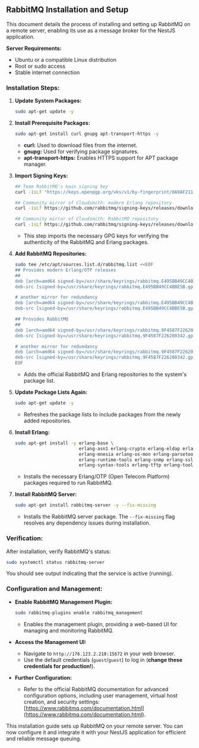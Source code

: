 ## RabbitMQ Installation and Setup

This document details the process of installing and setting up RabbitMQ on a remote server, enabling its use as a message broker for the NestJS application.

**Server Requirements:**

- Ubuntu or a compatible Linux distribution
- Root or sudo access
- Stable internet connection

### Installation Steps:

1. **Update System Packages:**

   ```bash
   sudo apt-get update -y
   ```

2. **Install Prerequisite Packages:**

   ```bash
   sudo apt-get install curl gnupg apt-transport-https -y
   ```

   - **curl:** Used to download files from the internet.
   - **gnupg:** Used for verifying package signatures.
   - **apt-transport-https:** Enables HTTPS support for APT package manager.

3. **Import Signing Keys:**

   ```bash
   ## Team RabbitMQ's main signing key
   curl -1sLf "https://keys.openpgp.org/vks/v1/by-fingerprint/0A9AF2115F4687BD29803A206B73A36E6026DFCA" | sudo gpg --dearmor | sudo tee /usr/share/keyrings/com.rabbitmq.team.gpg > /dev/null

   ## Community mirror of Cloudsmith: modern Erlang repository
   curl -1sLf https://github.com/rabbitmq/signing-keys/releases/download/3.0/cloudsmith.rabbitmq-erlang.E495BB49CC4BBE5B.key | sudo gpg --dearmor | sudo tee /usr/share/keyrings/rabbitmq.E495BB49CC4BBE5B.gpg > /dev/null

   ## Community mirror of Cloudsmith: RabbitMQ repository
   curl -1sLf https://github.com/rabbitmq/signing-keys/releases/download/3.0/cloudsmith.rabbitmq-server.9F4587F226208342.key | sudo gpg --dearmor | sudo tee /usr/share/keyrings/rabbitmq.9F4587F226208342.gpg > /dev/null
   ```

   - This step imports the necessary GPG keys for verifying the authenticity of the RabbitMQ and Erlang packages.

4. **Add RabbitMQ Repositories:**

   ```bash
   sudo tee /etc/apt/sources.list.d/rabbitmq.list <<EOF
   ## Provides modern Erlang/OTP releases
   ##
   deb [arch=amd64 signed-by=/usr/share/keyrings/rabbitmq.E495BB49CC4BBE5B.gpg] https://ppa1.novemberain.com/rabbitmq/rabbitmq-erlang/deb/ubuntu jammy main
   deb-src [signed-by=/usr/share/keyrings/rabbitmq.E495BB49CC4BBE5B.gpg] https://ppa1.novemberain.com/rabbitmq/rabbitmq-erlang/deb/ubuntu jammy main

   # another mirror for redundancy
   deb [arch=amd64 signed-by=/usr/share/keyrings/rabbitmq.E495BB49CC4BBE5B.gpg] https://ppa2.novemberain.com/rabbitmq/rabbitmq-erlang/deb/ubuntu jammy main
   deb-src [signed-by=/usr/share/keyrings/rabbitmq.E495BB49CC4BBE5B.gpg] https://ppa2.novemberain.com/rabbitmq/rabbitmq-erlang/deb/ubuntu jammy main

   ## Provides RabbitMQ
   ##
   deb [arch=amd64 signed-by=/usr/share/keyrings/rabbitmq.9F4587F226208342.gpg] https://ppa1.novemberain.com/rabbitmq/rabbitmq-server/deb/ubuntu jammy main
   deb-src [signed-by=/usr/share/keyrings/rabbitmq.9F4587F226208342.gpg] https://ppa1.novemberain.com/rabbitmq/rabbitmq-server/deb/ubuntu jammy main

   # another mirror for redundancy
   deb [arch=amd64 signed-by=/usr/share/keyrings/rabbitmq.9F4587F226208342.gpg] https://ppa2.novemberain.com/rabbitmq/rabbitmq-server/deb/ubuntu jammy main
   deb-src [signed-by=/usr/share/keyrings/rabbitmq.9F4587F226208342.gpg] https://ppa2.novemberain.com/rabbitmq/rabbitmq-server/deb/ubuntu jammy main
   EOF
   ```

   - Adds the official RabbitMQ and Erlang repositories to the system's package list.

5. **Update Package Lists Again:**

   ```bash
   sudo apt-get update -y
   ```

   - Refreshes the package lists to include packages from the newly added repositories.

6. **Install Erlang:**

   ```bash
   sudo apt-get install -y erlang-base \
                           erlang-asn1 erlang-crypto erlang-eldap erlang-ftp erlang-inets \
                           erlang-mnesia erlang-os-mon erlang-parsetools erlang-public-key \
                           erlang-runtime-tools erlang-snmp erlang-ssl \
                           erlang-syntax-tools erlang-tftp erlang-tools erlang-xmerl
   ```

   - Installs the necessary Erlang/OTP (Open Telecom Platform) packages required to run RabbitMQ.

7. **Install RabbitMQ Server:**
   ```bash
   sudo apt-get install rabbitmq-server -y --fix-missing
   ```
   - Installs the RabbitMQ server package. The `--fix-missing` flag resolves any dependency issues during installation.

### Verification:

After installation, verify RabbitMQ's status:

```bash
sudo systemctl status rabbitmq-server
```

You should see output indicating that the service is active (running).

### Configuration and Management:

- **Enable RabbitMQ Management Plugin:**

  ```bash
  sudo rabbitmq-plugins enable rabbitmq_management
  ```

  - Enables the management plugin, providing a web-based UI for managing and monitoring RabbitMQ.

- **Access the Management UI:**

  - Navigate to `http://176.123.2.210:15672` in your web browser.
  - Use the default credentials (`guest`/`guest`) to log in (**change these credentials for production!**).

- **Further Configuration:**
  - Refer to the official RabbitMQ documentation for advanced configuration options, including user management, virtual host creation, and security settings: [https://www.rabbitmq.com/documentation.html](https://www.rabbitmq.com/documentation.html).

This installation guide sets up RabbitMQ on your remote server. You can now configure it and integrate it with your NestJS application for efficient and reliable message queuing.
